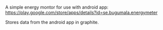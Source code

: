 A simple energy montor for use with android app: https://play.google.com/store/apps/details?id=se.bugumala.energymeter

Stores data from the android app in graphite.
